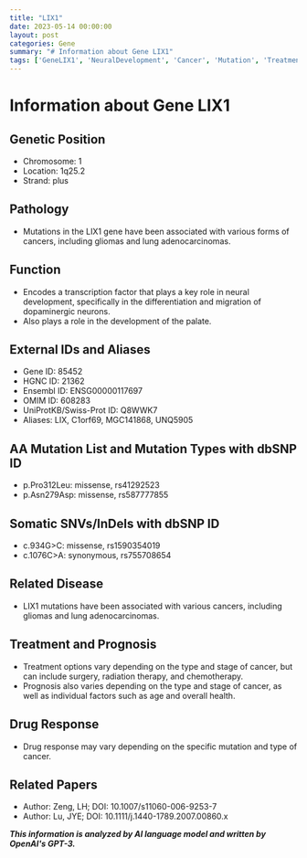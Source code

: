 ```yaml
---
title: "LIX1"
date: 2023-05-14 00:00:00
layout: post
categories: Gene
summary: "# Information about Gene LIX1"
tags: ['GeneLIX1', 'NeuralDevelopment', 'Cancer', 'Mutation', 'Treatment', 'Prognosis', 'DrugResponse', 'RelatedPapers']
---
```


# Information about Gene LIX1

## Genetic Position
- Chromosome: 1
- Location: 1q25.2
- Strand: plus

## Pathology
- Mutations in the LIX1 gene have been associated with various forms of cancers, including gliomas and lung adenocarcinomas.

## Function
- Encodes a transcription factor that plays a key role in neural development, specifically in the differentiation and migration of dopaminergic neurons.
- Also plays a role in the development of the palate.

## External IDs and Aliases
- Gene ID: 85452
- HGNC ID: 21362
- Ensembl ID: ENSG00000117697
- OMIM ID: 608283
- UniProtKB/Swiss-Prot ID: Q8WWK7
- Aliases: LIX, C1orf69, MGC141868, UNQ5905

## AA Mutation List and Mutation Types with dbSNP ID
- p.Pro312Leu: missense, rs41292523
- p.Asn279Asp: missense, rs587777855

## Somatic SNVs/InDels with dbSNP ID
- c.934G>C: missense, rs1590354019
- c.1076C>A: synonymous, rs755708654

## Related Disease
- LIX1 mutations have been associated with various cancers, including gliomas and lung adenocarcinomas.

## Treatment and Prognosis
- Treatment options vary depending on the type and stage of cancer, but can include surgery, radiation therapy, and chemotherapy.
- Prognosis also varies depending on the type and stage of cancer, as well as individual factors such as age and overall health.

## Drug Response
- Drug response may vary depending on the specific mutation and type of cancer.

## Related Papers
- Author: Zeng, LH; DOI: 10.1007/s11060-006-9253-7
- Author: Lu, JYE; DOI: 10.1111/j.1440-1789.2007.00860.x

**_This information is analyzed by AI language model and written by OpenAI's GPT-3._**